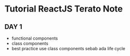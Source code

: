 # Tutorial ReactJS Terato Note

## DAY 1

- functional components
- class components
- best practice use class components sebab ada life cycle
